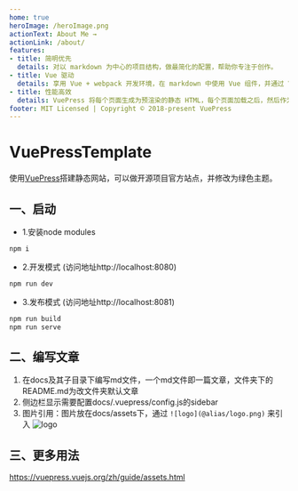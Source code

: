```yaml
---
home: true
heroImage: /heroImage.png
actionText: About Me →
actionLink: /about/
features:
- title: 简明优先
  details: 对以 markdown 为中心的项目结构，做最简化的配置，帮助你专注于创作。
- title: Vue 驱动
  details: 享用 Vue + webpack 开发环境，在 markdown 中使用 Vue 组件，并通过 Vue 开发自定义主题。
- title: 性能高效
  details: VuePress 将每个页面生成为预渲染的静态 HTML，每个页面加载之后，然后作为单页面应用程序(SPA)运行。
footer: MIT Licensed | Copyright © 2018-present VuePress
---
```



# VuePressTemplate

使用[VuePress](https://vuepress.vuejs.org/)搭建静态网站，可以做开源项目官方站点，并修改为绿色主题。

## 一、启动

- 1.安装node modules
```bash
npm i
```
- 2.开发模式  (访问地址http://localhost:8080)
```bash
npm run dev
```
- 3.发布模式  (访问地址http://localhost:8081)
```bash
npm run build
npm run serve
```

## 二、编写文章

1. 在docs及其子目录下编写md文件，一个md文件即一篇文章，文件夹下的README.md为改文件夹默认文章
2. 侧边栏显示需要配置docs/.vuepress/config.js的sidebar
3. 图片引用：图片放在docs/assets下，通过 `![logo](@alias/logo.png)` 来引入
![logo](@alias/logo.png)
## 三、更多用法

https://vuepress.vuejs.org/zh/guide/assets.html